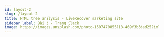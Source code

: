 ```yaml
---
id: layout-2
slug: /layout-2
title: HTML tree analysis - LiveRecover marketing site
sidebar_label: Bài 2 - Trang Slack
image: https://images.unsplash.com/photo-1507470855518-469f3b3dad25?ixlib=rb-1.2.1&ixid=eyJhcHBfaWQiOjEyMDd9&auto=format&fit=crop&w=1380&q=80
---
```

